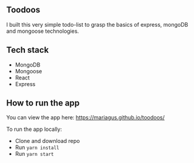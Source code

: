 ## Toodoos

I built this very simple todo-list to grasp the basics of express, mongoDB and mongoose technologies. 

## Tech stack

- MongoDB
- Mongoose
- React
- Express

## How to run the app

You can view the app here: https://mariagus.github.io/toodoos/

To run the app locally:

- Clone and download repo
- Run `yarn install`
- Run `yarn start`
